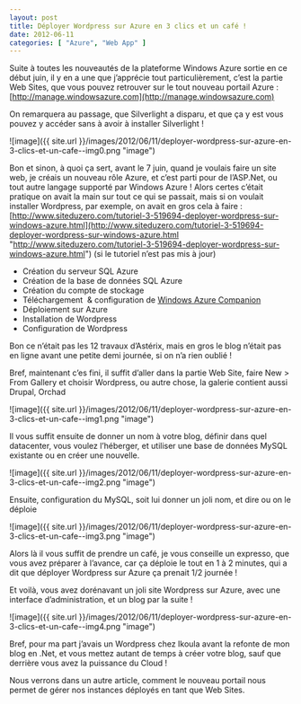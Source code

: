 ```yaml
---
layout: post
title: Déployer Wordpress sur Azure en 3 clics et un café !
date: 2012-06-11
categories: [ "Azure", "Web App" ]
---
```


Suite à toutes les nouveautés de la plateforme Windows Azure sortie en ce début juin, il y en a une que j’apprécie tout particulièrement, c’est la partie Web Sites, que vous pouvez retrouver sur le tout nouveau portail Azure : [http://manage.windowsazure.com](http://manage.windowsazure.com)

On remarquera au passage, que Silverlight a disparu, et que ça y est vous pouvez y accéder sans à avoir à installer Silverlight !

![image]({{ site.url }}/images/2012/06/11/deployer-wordpress-sur-azure-en-3-clics-et-un-cafe--img0.png "image")

Bon et sinon, à quoi ça sert, avant le 7 juin, quand je voulais faire un site web, je créais un nouveau rôle Azure, et c’est parti pour de l’ASP.Net, ou tout autre langage supporté par Windows Azure ! Alors certes c’était pratique on avait la main sur tout ce qui se passait, mais si on voulait installer Wordpress, par exemple, on avait en gros cela à faire : [http://www.siteduzero.com/tutoriel-3-519694-deployer-wordpress-sur-windows-azure.html](http://www.siteduzero.com/tutoriel-3-519694-deployer-wordpress-sur-windows-azure.html "http://www.siteduzero.com/tutoriel-3-519694-deployer-wordpress-sur-windows-azure.html") (si le tutoriel n’est pas mis à jour)

*   Création du serveur SQL Azure
*   Création de la base de données SQL Azure
*   Création du compte de stockage
*   Téléchargement  & configuration de [Windows Azure Companion](http://archive.msdn.microsoft.com/azurecompanion)
*   Déploiement sur Azure
*   Installation de Wordpress
*   Configuration de Wordpress

Bon ce n’était pas les 12 travaux d’Astérix, mais en gros le blog n’était pas en ligne avant une petite demi journée, si on n’a rien oublié !

Bref, maintenant c’es fini, il suffit d’aller dans la partie Web Site, faire New > From Gallery et choisir Wordpress, ou autre chose, la galerie contient aussi Drupal, Orchad

![image]({{ site.url }}/images/2012/06/11/deployer-wordpress-sur-azure-en-3-clics-et-un-cafe--img1.png "image")

Il vous suffit ensuite de donner un nom à votre blog, définir dans quel datacenter, vous voulez l’héberger, et utiliser une base de données MySQL existante ou en créer une nouvelle.

![image]({{ site.url }}/images/2012/06/11/deployer-wordpress-sur-azure-en-3-clics-et-un-cafe--img2.png "image")

Ensuite, configuration du MySQL, soit lui donner un joli nom, et dire ou on le déploie

![image]({{ site.url }}/images/2012/06/11/deployer-wordpress-sur-azure-en-3-clics-et-un-cafe--img3.png "image")

Alors là il vous suffit de prendre un café, je vous conseille un expresso, que vous avez préparer à l’avance, car ça déploie le tout en 1 à 2 minutes, qui a dit que déployer Wordpress sur Azure ça prenait 1/2 journée !

Et voilà, vous avez dorénavant un joli site Wordpress sur Azure, avec une interface d’administration, et un blog par la suite !

![image]({{ site.url }}/images/2012/06/11/deployer-wordpress-sur-azure-en-3-clics-et-un-cafe--img4.png "image")

Bref, pour ma part j’avais un Wordpress chez Ikoula avant la refonte de mon blog en .Net, et vous mettez autant de temps à créer votre blog, sauf que derrière vous avez la puissance du Cloud !

Nous verrons dans un autre article, comment le nouveau portail nous permet de gérer nos instances déployés en tant que Web Sites.